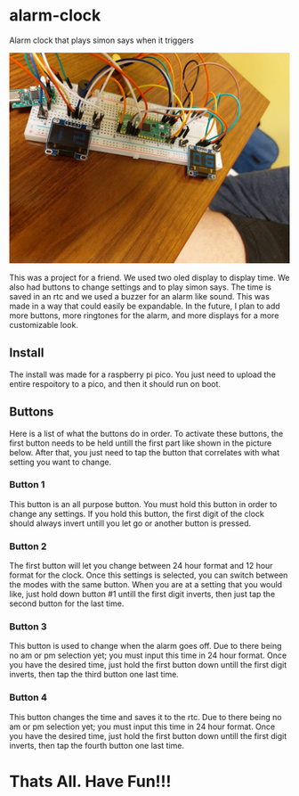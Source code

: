 # alarm-clock
Alarm clock that plays simon says when it triggers

![Looks like this](img/clock.jpg?raw=true "Clock")

This was a project for a friend. We used two oled display to display time. We also had buttons to change settings and to play simon says. The time is saved in an rtc and we used a buzzer for an alarm like sound. This was made in a way that could easily be expandable. In the future, I plan to add more buttons, more ringtones for the alarm, and more displays for a more customizable look.

## Install

The install was made for a raspberry pi pico. You just need to upload the entire respoitory to a pico, and then it should run on boot.

## Buttons

Here is a list of what the buttons do in order. To activate these buttons, the first button needs to be held untill the first part like shown in the picture below. After that, you just need to tap the button that correlates with what setting you want to change.

### Button 1

This button is an all purpose button. You must hold this button in order to change any settings. If you hold this button, the first digit of the clock should always invert untill you let go or another button is pressed.

### Button 2

The first button will let you change between 24 hour format and 12 hour format for the clock. Once this settings is selected, you can switch between the modes with the same button. When you are at a setting that you would like, just hold down button #1 untill the first digit inverts, then just tap the second button for the last time. 

### Button 3

This button is used to change when the alarm goes off. Due to there being no am or pm selection yet; you must input this time in 24 hour format. Once you have the desired time, just hold the first button down untill the first digit inverts, then tap the third button one last time.

### Button 4

This button changes the time and saves it to the rtc. Due to there being no am or pm selection yet; you must input this time in 24 hour format. Once you have the desired time, just hold the first button down untill the first digit inverts, then tap the fourth button one last time. 

# Thats All. Have Fun!!!
